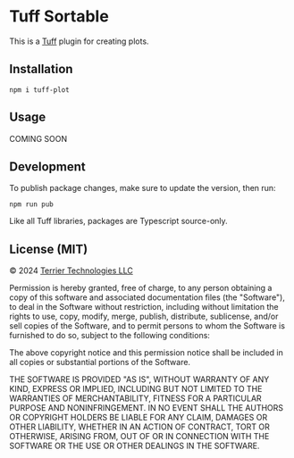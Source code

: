# Tuff Sortable

This is a [Tuff](https://github.com/Terrier-Tech/tuff) plugin for creating plots.

## Installation

    npm i tuff-plot


## Usage

COMING SOON


## Development

To publish package changes, make sure to update the version, then run:

    npm run pub

Like all Tuff libraries, packages are Typescript source-only.


## License (MIT)

&copy; 2024 <a href="https://terrier.tech">Terrier Technologies LLC</a>

Permission is hereby granted, free of charge, to any person obtaining a copy of this software and associated
documentation files (the "Software"), to deal in the Software without restriction, including without limitation the
rights to use, copy, modify, merge, publish, distribute, sublicense, and/or sell copies of the Software, and to permit
persons to whom the Software is furnished to do so, subject to the following conditions:

The above copyright notice and this permission notice shall be included in all copies or substantial portions of the
Software.

THE SOFTWARE IS PROVIDED "AS IS", WITHOUT WARRANTY OF ANY KIND, EXPRESS OR IMPLIED, INCLUDING BUT NOT LIMITED TO THE
WARRANTIES OF MERCHANTABILITY, FITNESS FOR A PARTICULAR PURPOSE AND NONINFRINGEMENT. IN NO EVENT SHALL THE AUTHORS OR
COPYRIGHT HOLDERS BE LIABLE FOR ANY CLAIM, DAMAGES OR OTHER LIABILITY, WHETHER IN AN ACTION OF CONTRACT, TORT OR
OTHERWISE, ARISING FROM, OUT OF OR IN CONNECTION WITH THE SOFTWARE OR THE USE OR OTHER DEALINGS IN THE SOFTWARE.